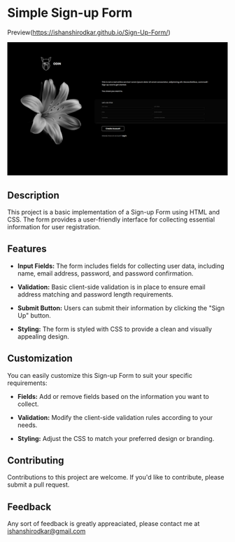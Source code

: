 # Simple Sign-up Form


Preview(https://ishanshirodkar.github.io/Sign-Up-Form/)

![Sign-up Form](https://github.com/IshanShirodkar/Sign-Up-Form/blob/main/Screenshots/Screenshot%202023-11-05%20152314.png?raw=true)

## Description

This project is a basic implementation of a Sign-up Form using HTML and CSS. The form provides a user-friendly interface for collecting essential information for user registration.

## Features

- **Input Fields:** The form includes fields for collecting user data, including name, email address, password, and password confirmation.

- **Validation:** Basic client-side validation is in place to ensure email address matching and password length requirements.

- **Submit Button:** Users can submit their information by clicking the "Sign Up" button.

- **Styling:** The form is styled with CSS to provide a clean and visually appealing design.


## Customization

You can easily customize this Sign-up Form to suit your specific requirements:

- **Fields:** Add or remove fields based on the information you want to collect.

- **Validation:** Modify the client-side validation rules according to your needs.

- **Styling:** Adjust the CSS to match your preferred design or branding.

## Contributing

Contributions to this project are welcome. If you'd like to contribute, please submit a pull request.

## Feedback

Any sort of feedback is greatly appreaciated, please contact me at ishanshirodkar@gmail.com
